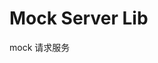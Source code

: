 <!-- This file is dynamically generated. please edit in __readme__ -->

# Mock Server Lib

mock 请求服务

